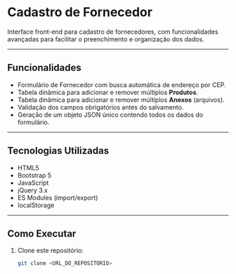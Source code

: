 # Cadastro de Fornecedor

Interface front-end para cadastro de fornecedores, com funcionalidades avançadas para facilitar o preenchimento e organização dos dados.

---

## Funcionalidades

- Formulário de Fornecedor com busca automática de endereço por CEP.
- Tabela dinâmica para adicionar e remover múltiplos **Produtos**.
- Tabela dinâmica para adicionar e remover múltiplos **Anexos** (arquivos).
- Validação dos campos obrigatórios antes do salvamento.
- Geração de um objeto JSON único contendo todos os dados do formulário.

---

## Tecnologias Utilizadas

- HTML5
- Bootstrap 5
- JavaScript
- jQuery 3.x
- ES Modules (import/export)
- localStorage

---

## Como Executar

1. Clone este repositório:
   ```bash
   git clone <URL_DO_REPOSITÓRIO>
